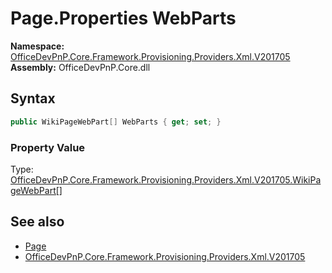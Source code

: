 # Page.Properties WebParts
  

**Namespace:** [OfficeDevPnP.Core.Framework.Provisioning.Providers.Xml.V201705](OfficeDevPnP.Core.Framework.Provisioning.Providers.Xml.V201705.md)  
**Assembly:** OfficeDevPnP.Core.dll  
## Syntax
```C#
public WikiPageWebPart[] WebParts { get; set; }
```

### Property Value
Type: [OfficeDevPnP.Core.Framework.Provisioning.Providers.Xml.V201705.WikiPageWebPart[]](OfficeDevPnP.Core.Framework.Provisioning.Providers.Xml.V201705.WikiPageWebPart.md)  

## See also
- [Page](OfficeDevPnP.Core.Framework.Provisioning.Providers.Xml.V201705.Page.md) 
- [OfficeDevPnP.Core.Framework.Provisioning.Providers.Xml.V201705](OfficeDevPnP.Core.Framework.Provisioning.Providers.Xml.V201705.md) 
